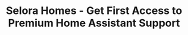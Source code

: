 ---
title: "Selora Homes - Get First Access to Premium Home Assistant Support"
description: "Join 2,500+ homeowners who get exclusive access to professional Home Assistant support before issues become problems."
---